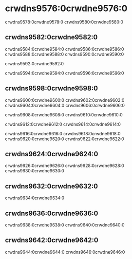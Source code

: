<a name="aggregate_functions_combinators"></a>

# crwdns9576:0crwdne9576:0

crwdns9578:0crwdne9578:0 crwdns9580:0crwdne9580:0

## crwdns9582:0crwdne9582:0

crwdns9584:0crwdne9584:0 crwdns9586:0crwdne9586:0 crwdns9588:0crwdne9588:0 crwdns9590:0crwdne9590:0

crwdns9592:0crwdne9592:0

crwdns9594:0crwdne9594:0 crwdns9596:0crwdne9596:0

## crwdns9598:0crwdne9598:0

crwdns9600:0crwdne9600:0 crwdns9602:0crwdne9602:0 crwdns9604:0crwdne9604:0 crwdns9606:0crwdne9606:0

crwdns9608:0crwdne9608:0 crwdns9610:0crwdne9610:0

crwdns9612:0crwdne9612:0 crwdns9614:0crwdne9614:0

crwdns9616:0crwdne9616:0 crwdns9618:0crwdne9618:0 crwdns9620:0crwdne9620:0 crwdns9622:0crwdne9622:0

## crwdns9624:0crwdne9624:0

crwdns9626:0crwdne9626:0 crwdns9628:0crwdne9628:0 crwdns9630:0crwdne9630:0

## crwdns9632:0crwdne9632:0

crwdns9634:0crwdne9634:0

## crwdns9636:0crwdne9636:0

crwdns9638:0crwdne9638:0 crwdns9640:0crwdne9640:0

## crwdns9642:0crwdne9642:0

crwdns9644:0crwdne9644:0 crwdns9646:0crwdne9646:0